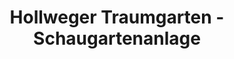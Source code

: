 ---
title: "Hollweger Traumgarten - Schaugartenanlage"
url: /westerstede/hollweger-traumgarten-schaugartenanlage/
shop: Garten-Center
---